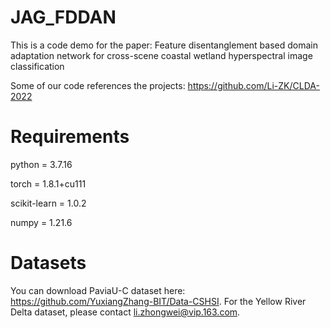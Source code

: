 # JAG_FDDAN
This is a code demo for the paper: Feature disentanglement based domain adaptation network for cross-scene coastal wetland hyperspectral image classification

Some of our code references the projects: https://github.com/Li-ZK/CLDA-2022

# Requirements
python = 3.7.16

torch = 1.8.1+cu111

scikit-learn = 1.0.2

numpy = 1.21.6

# Datasets

You can download PaviaU-C dataset here: https://github.com/YuxiangZhang-BIT/Data-CSHSI.
For the Yellow River Delta dataset, please contact li.zhongwei@vip.163.com.






